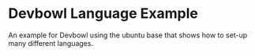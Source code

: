 # Devbowl Language Example

An example for Devbowl using the ubuntu base that shows how to set-up many different languages.
